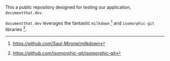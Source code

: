 This a public repository designed for testing our application, `documentthat.dev`. 

`documentthat.dev` leverages the fantastic `milkdown` [^1] and `isomorphic-git` libraries [^2].

[^1]: https://github.com/Saul-Mirone/milkdown
[^2]: https://github.com/isomorphic-git/isomorphic-git
